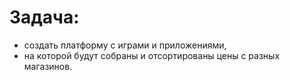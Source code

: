 ﻿# Задача: 
* создать платформу с играми и приложениями,
* на которой будут собраны и отсортированы цены с разных магазинов.